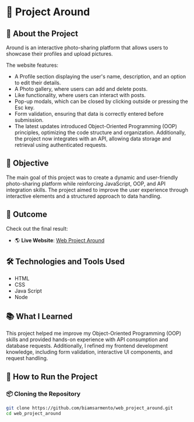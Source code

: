 # 📸 Project Around

## 📖 About the Project

Around is an interactive photo-sharing platform that allows users to showcase their profiles and upload pictures.

The website features:
- A Profile section displaying the user's name, description, and an option to edit their details.
- A Photo gallery, where users can add and delete posts.
- Like functionality, where users can interact with posts.
- Pop-up modals, which can be closed by clicking outside or pressing the Esc key.
- Form validation, ensuring that data is correctly entered before submission.
- The latest updates introduced Object-Oriented Programming (OOP) principles, optimizing the code structure and organization. Additionally, the project now integrates with an API, allowing data storage and retrieval using authenticated requests.

## 🎯 Objective

The main goal of this project was to create a dynamic and user-friendly photo-sharing platform while reinforcing JavaScript, OOP, and API integration skills. The project aimed to improve the user experience through interactive elements and a structured approach to data handling.

## 🚀 Outcome

Check out the final result:  
- 🌎 **Live Website**: [Web Project Around](https://biamsarmento.github.io/web_project_around/)

## 🛠️ Technologies and Tools Used

- HTML
- CSS
- Java Script
- Node

## 📚 What I Learned

This project helped me improve my Object-Oriented Programming (OOP) skills and provided hands-on experience with API consumption and database requests. Additionally, I refined my frontend development knowledge, including form validation, interactive UI components, and request handling.

## 🔧 How to Run the Project

### 📦 Cloning the Repository
```bash
git clone https://github.com/biamsarmento/web_project_around.git
cd web_project_around
